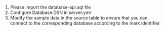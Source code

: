 1. Please import the database-api.sql file
2. Configure Database.DSN in server.yml
3. Modify the sample data in the source table to ensure that you can connect to the corresponding database according to the mark identifier